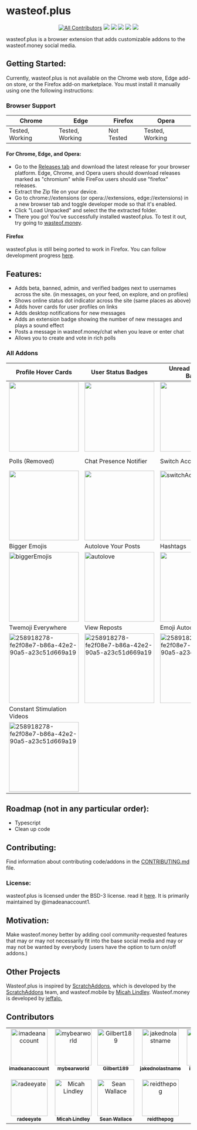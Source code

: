 # wasteof.plus
<div align="center">
<!-- ALL-CONTRIBUTORS-BADGE:START - Do not remove or modify this section -->

[![All Contributors](https://img.shields.io/badge/all_contributors-10-orange.svg?style=flat-square)](#contributors-)
[![](https://img.shields.io/github/stars/imadeanaccount1/wasteof.plus?color=blue&style=flat-square)](https://github.com/imadeanaccount1/wasteof.plus/stargazers)
[![](https://img.shields.io/github/forks/imadeanaccount1/wasteof.plus?color=blue&style=flat-square)](https://github.com/imadeanaccount1/wasteof.plus/network/members)
[![](https://img.shields.io/github/watchers/imadeanaccount1/wasteof.plus?color=blue&style=flat-square)](https://github.com/imadeanaccount1/wasteof.plus/watchers)
[![](https://img.shields.io/github/license/imadeanaccount1/wasteof.plus?style=flat-square&color=green)](https://github.com/imadeanaccount1/wasteof.plus/blob/master/LICENSE)
[![](https://img.shields.io/badge/website-wasteofplus.github.io-ff7b26.svg?style=flat-square&color=orange)](https://wasteofplus.github.io)
<!-- ALL-CONTRIBUTORS-BADGE:END -->
</div>

wasteof.plus is a browser extension that adds customizable addons to the wasteof.money social media. 

## Getting Started:

Currently, wasteof.plus is not available on the Chrome web store, Edge add-on store, or the Firefox add-on marketplace. You must install it manually using one the following instructions:

### Browser Support

| Chrome             | Edge               | Firefox       | Opera              |
| ------------------ | ------------------ | ------------- | ------------------ |
|  Tested, Working |  Tested, Working |  Not Tested |  Tested, Working |

#### For Chrome, Edge, and Opera:

- Go to the [Releases tab](https://github.com/imadeanaccount1/wasteof.plus/releases) and download the latest release for your browser platform. Edge, Chrome, and Opera users should download releases marked as "chromium" while FireFox users should use "firefox" releases.
- Extract the Zip file on your device.
- Go to chrome://extensions (or opera://extensions, edge://extensions) in a new browser tab and toggle developer mode so that it's enabled.
- Click "Load Unpacked" and select the the extracted folder.
- There you go! You've successfully installed wasteof.plus. To test it out, try going to [wasteof.money](https://wasteof.money).

#### Firefox

wasteof.plus is still being ported to work in Firefox. You can follow development progress [here](https://github.com/imadeanaccount1/wasteof.plus/pull/32).

##  Features:

- Adds beta, banned, admin, and verified badges next to usernames across the site. (in messages, on your feed, on explore, and on profiles)
- Shows online status dot indicator across the site (same places as above)
- Adds hover cards for user profiles on links
- Adds desktop notifications for new messages
- Adds an extension badge showing the number of new messages and plays a sound effect
- Posts a message in wasteof.money/chat when you leave or enter chat
- Allows you to create and vote in rich polls

### All Addons

| Profile Hover Cards                                                                                                             | User Status Badges                                                                                                               | Unread Messages Badge                                                                                                           | New Message Notifications                                                                                                       |
| ------------------------------------------------------------------------------------------------------------------------------- | -------------------------------------------------------------------------------------------------------------------------------- | ------------------------------------------------------------------------------------------------------------------------------- | ------------------------------------------------------------------------------------------------------------------------------- |
| <img width="190px" src="https://github.com/imadeanaccount1/wasteof.plus/assets/138229538/dc5ad41e-d26b-4d92-b979-1774ffe1683e"> | <img width="190px"  src="https://github.com/imadeanaccount1/wasteof.plus/assets/138229538/3dfe43b5-13a5-4cb1-8cdd-802ae9a34faa"> | <img width="190px" src="https://github.com/imadeanaccount1/wasteof.plus/assets/138229538/2400ea6a-bcc5-406f-bd61-fdedf62cb649"> | <img src="https://github.com/imadeanaccount1/wasteof.plus/assets/138229538/f61d6efa-cb7e-4e22-9ac1-f99127cf4069" width="190px"> |
| Polls (Removed)                                                                                                                          | Chat Presence Notifier                                                                                                           |                                          Switch Accounts                                                                      |             Navigation Customizations                                                                                                                  |
| <img width="190px" src="https://github.com/imadeanaccount1/wasteof.plus/assets/138229538/851d2cf2-4fcd-4e8d-9924-1e9eb90f7ff0"> | <img width="190px" src="https://github.com/imadeanaccount1/wasteof.plus/assets/138229538/fe2f08e7-b86a-42e2-90a5-a23c51d669a9">  |               <img width="190px" alt="switchAccounts" src="https://github.com/wasteofplus/wasteof.plus/assets/138229538/86698acf-372e-4fb7-8a2e-a40932e10e71">                                   |          <img width="190px" alt="customNav" src="https://github.com/wasteofplus/wasteof.plus/assets/138229538/2ebafcf9-348d-4f7f-9e87-a5d506025bc8">  
| Bigger Emojis                                                                                                             | Autolove Your Posts                                                                                                               |                                                      Hashtags                                                      |           System Emoji                              |
| <img width="190px" alt="biggerEmojis" src="https://github.com/wasteofplus/wasteof.plus/assets/138229538/86c178dc-b426-4368-a5f3-df18184f9c95"> | <img width="190px" alt="autolove" src="https://github.com/wasteofplus/wasteof.plus/assets/138229538/f623de81-30b5-476f-b876-426e906414de">     |                                 <img width="190px" src="https://github.com/imadeanaccount1/fork-wasteof.plus/assets/138229538/efd0eb94-bd2c-4169-afd7-ebd66b888667">                                 | <img width="190px" alt="258918278-fe2f08e7-b86a-42e2-90a5-a23c51d669a9" src="https://github.com/imadeanaccount1/fork-wasteof.plus/assets/138229538/63290f04-20b4-41b3-adc1-f8d37ae95db9"> |
| Twemoji Everywhere                                                                                                             |   View Reposts   |     Emoji Autocomplete      |    Emoji Picker    |
| <img width="190px" alt="258918278-fe2f08e7-b86a-42e2-90a5-a23c51d669a19" src="https://github.com/imadeanaccount1/fork-wasteof.plus/assets/138229538/4d7a1a0f-bb18-429a-821d-1b4c2a92c55d"> |  <img width="190px" alt="258918278-fe2f08e7-b86a-42e2-90a5-a23c51d669a19" src="https://github.com/imadeanaccount1/fork-wasteof.plus/assets/138229538/bcc22ee7-4c5f-4de0-a152-4f19a08064cd"> |                             <img width="190px" alt="258918278-fe2f08e7-b86a-42e2-90a5-a23c51d669a19" src="https://github.com/imadeanaccount1/fork-wasteof.plus/assets/138229538/9151ccc7-edef-42a6-95d5-e14edf77ef7f">                                     | <img width="190px" alt="258918278-fe2f08e7-b86a-42e2-90a5-a23c51d669a19" src="https://github.com/imadeanaccount1/fork-wasteof.plus/assets/138229538/e3adaa24-83bb-43cb-9392-ac0b1199dbec">  |
| Constant Stimulation Videos                                                                                                             |    |          |        |
| <img width="190px" alt="258918278-fe2f08e7-b86a-42e2-90a5-a23c51d669a19" src="https://github.com/imadeanaccount1/fork-wasteof.plus/assets/138229538/33d060be-f958-4e5d-bad6-96c50a11f3b7"> |   |                                                           |   |

<!--- ![followsyoubadge - Copy (3)](https://github.com/imadeanaccount1/wasteof.plus/assets/138229538/1c4c32bb-8951-4055-b820-9b9ebd545167)
![Screenshot2023070714](https://github.com/imadeanaccount1/wasteof.plus/assets/138229538/73f53d4a-91e3-4cd7-996f-d49fb1ad1b47) -->

##  Roadmap (not in any particular order):

- Typescript
- Clean up code

## Contributing:

Find information about contributing code/addons in the [CONTRIBUTING.md](CONTRIBUTING.md) file.

###  License:

wasteof.plus is licensed under the BSD-3 license. read it [here](LICENSE). It is primarily maintained by @imadeanaccount1.

## Motivation:

Make wasteof.money better by adding cool community-requested features that may or may not necessarily fit into the base social media and may or may not be wanted by everybody (users have the option to turn on/off addons.)

## Other Projects

Wasteof.plus is inspired by [ScratchAddons](https://github.com/ScratchAddons/ScratchAddons), which is developed by the [ScratchAddons](https://github.com/ScratchAddons) team, and wasteof.mobile by [Micah Lindley](https://github.com/micahlt). Wasteof.money is developed by [jeffalo.](https://github.com/jeffalo)

## Contributors

<!-- ALL-CONTRIBUTORS-LIST:START - Do not remove or modify this section -->
<!-- prettier-ignore-start -->
<!-- markdownlint-disable -->
<table>
  <tbody>
    <tr>
      <td align="center" valign="top" width="14.28%"><a href="https://github.com/imadeanaccount1"><img src="https://avatars.githubusercontent.com/u/138229538?v=4?s=100" width="100px;" alt="imadeanaccount"/><br /><sub><b>imadeanaccount</b></sub></a><br /><a href="https://github.com/wasteofplus/wasteof.plus/commits?author=imadeanaccount1" title="Code"></a> <a href="#design-imadeanaccount1" title="Design"></a> <a href="#ideas-imadeanaccount1" title="Ideas, Planning, & Feedback"></a> <a href="#maintenance-imadeanaccount1" title="Maintenance"></a> <a href="#infra-imadeanaccount1" title="Infrastructure (Hosting, Build-Tools, etc)"></a> <a href="https://github.com/wasteofplus/wasteof.plus/commits?author=imadeanaccount1" title="Documentation"></a> <a href="https://github.com/wasteofplus/wasteof.plus/pulls?q=is%3Apr+reviewed-by%3Aimadeanaccount1" title="Reviewed Pull Requests"></a> <a href="#question-imadeanaccount1" title="Answering Questions"></a> <a href="#platform-imadeanaccount1" title="Packaging/porting to new platform"></a> <a href="#content-imadeanaccount1" title="Content"></a></td>
      <td align="center" valign="top" width="14.28%"><a href="https://github.com/mybearworld"><img src="https://avatars.githubusercontent.com/u/130385691?v=4?s=100" width="100px;" alt="mybearworld"/><br /><sub><b>mybearworld</b></sub></a><br /><a href="https://github.com/wasteofplus/wasteof.plus/issues?q=author%3Amybearworld" title="Bug reports"></a> <a href="#ideas-mybearworld" title="Ideas, Planning, & Feedback"></a> <a href="https://github.com/wasteofplus/wasteof.plus/commits?author=mybearworld" title="Code"></a></td>
      <td align="center" valign="top" width="14.28%"><a href="https://github.com/Gilbert189"><img src="https://avatars.githubusercontent.com/u/57717273?v=4?s=100" width="100px;" alt="Gilbert189"/><br /><sub><b>Gilbert189</b></sub></a><br /><a href="https://github.com/wasteofplus/wasteof.plus/commits?author=Gilbert189" title="Code"></a> <a href="#ideas-Gilbert189" title="Ideas, Planning, & Feedback"></a></td>
      <td align="center" valign="top" width="14.28%"><a href="https://github.com/jakednolastname"><img src="https://avatars.githubusercontent.com/u/122004617?v=4?s=100" width="100px;" alt="jakednolastname"/><br /><sub><b>jakednolastname</b></sub></a><br /><a href="https://github.com/wasteofplus/wasteof.plus/commits?author=jakednolastname" title="Code"></a> <a href="#ideas-jakednolastname" title="Ideas, Planning, & Feedback"></a> <a href="#design-jakednolastname" title="Design"></a></td>
      <td align="center" valign="top" width="14.28%"><a href="http://illogicalapple.github.io"><img src="https://avatars.githubusercontent.com/u/80916557?v=4?s=100" width="100px;" alt="illogicalapple"/><br /><sub><b>illogicalapple</b></sub></a><br /><a href="https://github.com/wasteofplus/wasteof.plus/issues?q=author%3Aillogicalapple" title="Bug reports"></a></td>
      <td align="center" valign="top" width="14.28%"><a href="https://scoldercreations.github.io"><img src="https://avatars.githubusercontent.com/u/69083943?v=4?s=100" width="100px;" alt="Scolder"/><br /><sub><b>Scolder</b></sub></a><br /><a href="https://github.com/wasteofplus/wasteof.plus/commits?author=ScolderCreations" title="Code"></a> <a href="#ideas-ScolderCreations" title="Ideas, Planning, & Feedback"></a></td>
      <td align="center" valign="top" width="14.28%"><a href="http://tauon.dev"><img src="https://avatars.githubusercontent.com/u/59254971?v=4?s=100" width="100px;" alt="lily celeste newton"/><br /><sub><b>lily celeste newton</b></sub></a><br /><a href="#ideas-TheAwesome98-Real" title="Ideas, Planning, & Feedback"></a> <a href="#audio-TheAwesome98-Real" title="Audio"></a></td>
    </tr>
    <tr>
      <td align="center" valign="top" width="14.28%"><a href="http://radi8.dev"><img src="https://avatars.githubusercontent.com/u/124477460?v=4?s=100" width="100px;" alt="radeeyate"/><br /><sub><b>radeeyate</b></sub></a><br /><a href="#data-radeeyate" title="Data"></a> <a href="https://github.com/wasteofplus/wasteof.plus/commits?author=radeeyate" title="Code"></a> <a href="#infra-radeeyate" title="Infrastructure (Hosting, Build-Tools, etc)"></a> <a href="#maintenance-radeeyate" title="Maintenance"></a> <a href="#ideas-radeeyate" title="Ideas, Planning, & Feedback"></a></td>
      <td align="center" valign="top" width="14.28%"><a href="http://micahlindley.com"><img src="https://avatars.githubusercontent.com/u/28816297?v=4?s=100" width="100px;" alt="Micah Lindley"/><br /><sub><b>Micah Lindley</b></sub></a><br /><a href="#ideas-micahlt" title="Ideas, Planning, & Feedback"></a> <a href="#promotion-micahlt" title="Promotion"></a></td>
      <td align="center" valign="top" width="14.28%"><a href="http://seanjw.com"><img src="https://avatars.githubusercontent.com/u/89602427?v=4?s=100" width="100px;" alt="Sean Wallace"/><br /><sub><b>Sean Wallace</b></sub></a><br /><a href="#design-Auriali" title="Design"></a></td>
      <td align="center" valign="top" width="14.28%"><a href="https://github.com/reidthepog"><img src="https://avatars.githubusercontent.com/u/123068761?v=4?s=100" width="100px;" alt="reidthepog"/><br /><sub><b>reidthepog</b></sub></a><br /><a href="#ideas-reidthepog" title="Ideas, Planning, & Feedback"></a></td>
    </tr>
  </tbody>
</table>

<!-- markdownlint-restore -->
<!-- prettier-ignore-end -->

<!-- ALL-CONTRIBUTORS-LIST:END -->
<!-- prettier-ignore-start -->
<!-- markdownlint-disable -->

<!-- markdownlint-restore -->
<!-- prettier-ignore-end -->

<!-- ALL-CONTRIBUTORS-LIST:END -->
